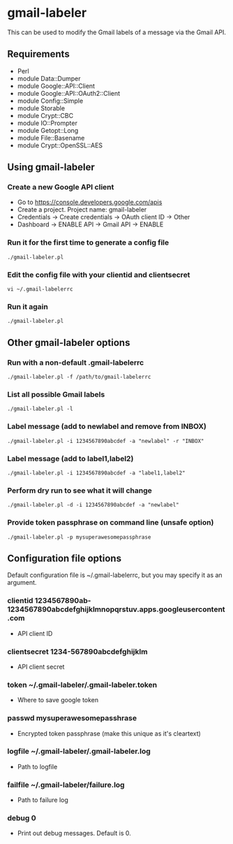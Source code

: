 # gmail-labeler
This can be used to modify the Gmail labels of a message via the Gmail API.

## Requirements
- Perl
- module Data::Dumper
- module Google::API::Client
- module Google::API::OAuth2::Client
- module Config::Simple
- module Storable
- module Crypt::CBC
- module IO::Prompter
- module Getopt::Long
- module File::Basename
- module Crypt::OpenSSL::AES

## Using gmail-labeler

### Create a new Google API client
- Go to https://console.developers.google.com/apis
- Create a project.  Project name: gmail-labeler
- Credentials -> Create credentials -> OAuth client ID -> Other
- Dashboard -> ENABLE API -> Gmail API -> ENABLE

### Run it for the first time to generate a config file
    ./gmail-labeler.pl

### Edit the config file with your clientid and clientsecret
    vi ~/.gmail-labelerrc

### Run it again
    ./gmail-labeler.pl

## Other gmail-labeler options

### Run with a non-default .gmail-labelerrc
    ./gmail-labeler.pl -f /path/to/gmail-labelerrc

### List all possible Gmail labels
    ./gmail-labeler.pl -l

### Label message (add to newlabel and remove from INBOX)
    ./gmail-labeler.pl -i 1234567890abcdef -a "newlabel" -r "INBOX"

### Label message (add to label1,label2)
    ./gmail-labeler.pl -i 1234567890abcdef -a "label1,label2"

### Perform dry run to see what it will change
    ./gmail-labeler.pl -d -i 1234567890abcdef -a "newlabel"

### Provide token passphrase on command line (unsafe option)
    ./gmail-labeler.pl -p mysuperawesomepassphrase

## Configuration file options

Default configuration file is ~/.gmail-labelerrc, but you may specify it as an argument.

### clientid 1234567890ab-1234567890abcdefghijklmnopqrstuv.apps.googleusercontent.com
- API client ID

### clientsecret 1234-567890abcdefghijklm
- API client secret

### token ~/.gmail-labeler/.gmail-labeler.token
- Where to save google token

### passwd mysuperawesomepasshrase
- Encrypted token passphrase (make this unique as it's cleartext)

### logfile ~/.gmail-labeler/.gmail-labeler.log
- Path to logfile

### failfile ~/.gmail-labeler/failure.log
- Path to failure log

### debug 0
- Print out debug messages.  Default is 0.
